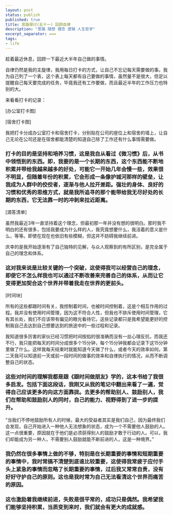 ```yaml
---
layout: post
status: publish
published: true
title: 思路探讨(五十一) 回顾自律
description: "思路 随想 理念 逻辑 人生哲学"
excerpt_separator: ===
tags:
- life
---
```


趁着最近休息，回顾一下最近大半年自己做的事情。

自律仍然是我的主旋律，我用每日打卡的方式，让自己不忘记每天需要做的事。我为自己列了一个表，这个表上每天都有自己要做的事情，虽然量不是很大，但足以提醒自己每天要完成的任务，毕竟我还有工作要做，而且最近半年的工作压力也特别的大。

来看看打卡的记录：

[办公室打卡图]

[宿舍打卡图]

我把打卡分成办公室打卡和宿舍打卡，分别贴在公司的座位上和宿舍的墙上，让自己无论在公司还是在宿舍都能清楚的知道自己除了工作还有什么事情需要做。

### 打卡的目的是坚持和培养习惯，这是我自从看过《微习惯》后，从书中领悟到的东西。即，我要的是一个长期的东西，这个东西能不断地积累并带给我越来越多的好处，可能它一开始几年会慢一些，效果很不明显，但随着年份的积累，它会形成一条像护城河那样的壁垒，让我成为人群中的佼佼者，逐渐与他人拉开差距。强壮的身体、良好的习惯和优秀的思维方式，就是我所追寻的那个能带给我无尽好处的长期的东西，它无法靠一时的冲刺来拉近距离。

[滴答清单]

虽然我最近3年一直坚持着这个理念，但最初那一年并没有想的很明白。那时我不明白的还有很多，包括我要成为什么样的人，我究竟想要什么，我活着的意义是什么，等等。即使在现在也依旧有些模糊，但这并不妨碍我继续前进。

庆幸的是我开始逐渐有了自己独特的见解，与众人观察到的有所区别，是完全属于自己的理念和体系。

### 这对我来说是比较关键的一个突破，这使得我可以经营自己的理念，即使它不怎么样我也可以通过不断改善来完善自己的体系，从而让它变得更加契合这个世界并带着我走在世界的更前头。

[时间块]

所有的这些都跟时间有关，我控制着时间，也被时间控制着，这是个相互作用的过程。我并没有使用时间管理，因为这不符合人性，但我也不排斥使用时间管理，它有其长处，我们不应该带有偏见的眼光看待它。这些记录都只是我希望能更好的控制我自己去达到自己想要达到的旅途中的一些过程和记录​。

我知道很多厉害的家伙已经习惯把时间按掐的很准确而没有一丝心理反抗，而我还不行，我只能把每天的时间分成很多个15分钟，每个15分钟我都会记录下这15分钟里做了什么。这样我每天结束时就能知道今天做了什么，或者今天的效率如何。第二天我可以知道前一天或前一段时间的做事的效率和自律执行的情况，从而不断调整自己的状态。

### 这些对时间的理解我都是跟《跟时间做朋友》学的，这本书给了我很多启发。包括下面这段话，我刚又从我的笔记中翻出来看了一遍，觉得自己应该更多的向这方面靠拢。去更多的帮助别人、鼓励别人，我们在帮助和鼓励别人的同时，自己的能力、视野得到了进一步的提升。

“当我们不停地鼓励所有人的时候，最大的受益者其实是我们自己，因为最终我们会发现，自己开始进入一种他人无法想象的状态，成为一个不需要他人鼓励的人。这一点很重要，原因就在于他们是必须获得别人的鼓励才敢于行动的人。可以，我们却能成为另一种人，不需要别人鼓励就能不断前进的人，这是一种境界。”

### 我仍然在很多事情上做的不够，特别是在长期重要的事情和短期重要的事情中，我时常搞不清楚到底谁比较重要，这使得我常疲于应付手头上紧急的事情而忽略了长期重要的事情，过后我又常常自责，没有好好守护自己的原则。这也是我时常为自己无法看清这个世界而痛苦的原因。

### 这也激励着我继续前进，失败是很平常的，成功只是偶然。我希望我们能够坚持积累，当质变到来时，我们就会有更大的成就感。


